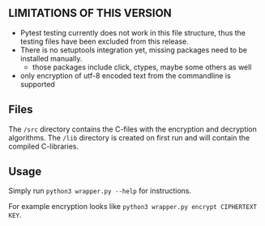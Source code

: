 ## LIMITATIONS OF THIS VERSION
* Pytest testing currently does not work in this file structure, thus the testing files have been excluded from this release.
* There is no setuptools integration yet, missing packages need to be installed manually.
  * those packages include click, ctypes, maybe some others as well
* only encryption of utf-8 encoded text from the commandline is supported


## Files
The `/src` directory contains the C-files with the encryption and decryption algorithms. The `/lib` directory is created on first run and will contain the compiled C-libraries.

## Usage
Simply run `python3 wrapper.py --help` for instructions.

For example encryption looks like `python3 wrapper.py encrypt CIPHERTEXT KEY`.

